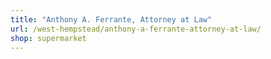```yaml
---
title: "Anthony A. Ferrante, Attorney at Law"
url: /west-hempstead/anthony-a-ferrante-attorney-at-law/
shop: supermarket
---
```

